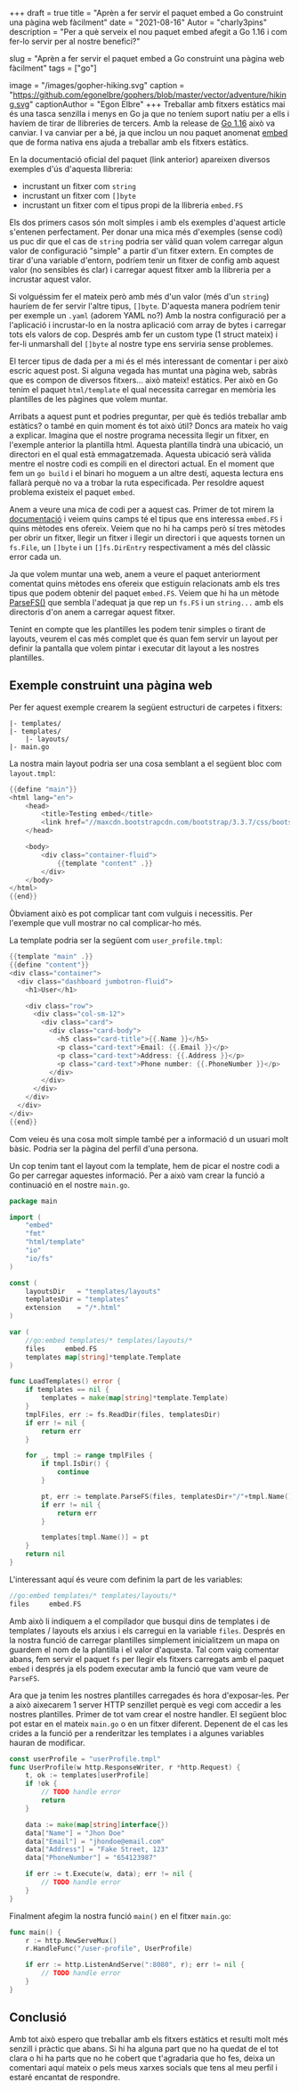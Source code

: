 +++
draft = true
title = "Aprèn a fer servir el paquet embed a Go construint una pàgina web fàcilment"
date = "2021-08-16"
Autor = "charly3pins"
description = "Per a què serveix el nou paquet embed afegit a Go 1.16 i com fer-lo servir per al nostre benefici?"

slug = "Aprèn a fer servir el paquet embed a Go construint una pàgina web fàcilment"
tags = ["go"]

image = "/images/gopher-hiking.svg"
caption = "https://github.com/egonelbre/gophers/blob/master/vector/adventure/hiking.svg"
captionAuthor = "Egon Elbre"
+++
Treballar amb fitxers estàtics mai és una tasca senzilla i menys en Go ja que no teníem suport natiu per a ells i havíem de tirar de llibreries de tercers. Amb la release de [Go 1.16](https://blog.golang.org/go1.16) això va canviar. I va canviar per a bé, ja que inclou un nou paquet anomenat [embed](https://pkg.go.dev/embed) que de forma nativa ens ajuda a treballar amb els fitxers estàtics.

En la documentació oficial del paquet (link anterior) apareixen diversos exemples d'ús d'aquesta llibreria:
- incrustant un fitxer com `string`
- incrustant un fitxer com `[]byte`
- incrustant un fitxer com el tipus propi de la llibreria `embed.FS`

Els dos primers casos són molt simples i amb els exemples d'aquest article s'entenen perfectament. Per donar una mica més d'exemples (sense codi) us puc dir que el cas de `string` podria ser vàlid quan volem carregar algun valor de configuració "simple" a partir d'un fitxer extern. En comptes de tirar d'una variable d'entorn, podríem tenir un fitxer de config amb aquest valor (no sensibles és clar) i carregar aquest fitxer amb la llibreria per a incrustar aquest valor.

Si volguéssim fer el mateix però amb més d'un valor (més d'un `string`) hauríem de fer servir l'altre tipus, `[]byte`. D'aquesta manera podríem tenir per exemple un `.yaml` (adorem YAML no?) Amb la nostra configuració per a l'aplicació i incrustar-lo en la nostra aplicació com array de bytes i carregar tots els valors de cop. Després amb fer un custom type (1 struct mateix) i fer-li unmarshall del  `[]byte` al nostre type ens serviria sense problemes.

El tercer tipus de dada per a mi és el més interessant de comentar i per això escric aquest post. Si alguna vegada has muntat una pàgina web, sabràs que es compon de diversos fitxers... això mateix! estàtics. Per això en Go tenim el paquet `html/template` el qual necessita carregar en memòria les plantilles de les pàgines que volem muntar.

Arribats a aquest punt et podries preguntar, per què és tediós treballar amb estàtics? o també en quin moment és tot això útil? Doncs ara mateix ho vaig a explicar. Imagina que el nostre programa necessita llegir un fitxer, en l'exemple anterior la plantilla html. Aquesta plantilla tindrà una ubicació, un directori en el qual està emmagatzemada. Aquesta ubicació serà vàlida mentre el nostre codi es compili en el directori actual. En el moment que fem un `go build` i el binari ho moguem a un altre destí, aquesta lectura ens fallarà perquè no va a trobar la ruta especificada. Per resoldre aquest problema existeix el paquet `embed`.

Anem a veure una mica de codi per a aquest cas. Primer de tot mirem la [documentació](https://pkg.go.dev/embed#FS) i veiem quins camps té el tipus que ens interessa `embed.FS` i quins mètodes ens ofereix. Veiem que no hi ha camps però sí tres mètodes per obrir un fitxer, llegir un fitxer i llegir un directori i que aquests tornen un `fs.File`, un `[]byte` i un `[]fs.DirEntry` respectivament a més del clàssic error cada un.

Ja que volem muntar una web, anem a veure el paquet anteriorment comentat quins mètodes ens ofereix que estiguin relacionats amb els tres tipus que podem obtenir del paquet `embed.FS`. Veiem que hi ha un mètode [ParseFS()](https://pkg.go.dev/html/template#ParseFS) que sembla l'adequat ja que rep un `fs.FS` i un `string...` amb els directoris d'on anem a carregar aquest fitxer.

Tenint en compte que les plantilles les podem tenir simples o tirant de layouts, veurem el cas més complet que és quan fem servir un layout per definir la pantalla que volem pintar i executar dit layout a les nostres plantilles.

## Exemple construint una pàgina web

Per fer aquest exemple crearem la següent estructuri de carpetes i fitxers:
```vim
|- templates/
|- templates/
	|- layouts/
|- main.go
```

La nostra main layout podria ser una cosa semblant a el següent bloc com `layout.tmpl`:
```go
{{define "main"}}
<html lang="en">
	<head>
		<title>Testing embed</title>
        <link href="//maxcdn.bootstrapcdn.com/bootstrap/3.3.7/css/bootstrap.min.css" rel="stylesheet">
	</head>

	<body>
		<div class="container-fluid">
			{{template "content" .}}
		</div>
	</body>
</html>
{{end}}
```
Òbviament això es pot complicar tant com vulguis i necessitis. Per l'exemple que vull mostrar no cal complicar-ho més.

La template podria ser la següent com `user_profile.tmpl`:
```go
{{template "main" .}}
{{define "content"}}
<div class="container">
  <div class="dashboard jumbotron-fluid">
    <h1>User</h1>

    <div class="row">
      <div class="col-sm-12">
        <div class="card">
          <div class="card-body">
            <h5 class="card-title">{{.Name }}</h5>
            <p class="card-text">Email: {{.Email }}</p>
            <p class="card-text">Address: {{.Address }}</p>
            <p class="card-text">Phone number: {{.PhoneNumber }}</p>
          </div>
        </div>
      </div>
    </div>
  </div>
</div>
{{end}}
```
Com veieu és una cosa molt simple també per a informació d un usuari molt bàsic. Podria ser la pàgina del perfil d'una persona.

Un cop tenim tant el layout com la template, hem de picar el nostre codi a Go per carregar aquestes informació. Per a això vam crear la funció a continuació en el nostre `main.go`.
```go
package main

import (
	"embed"
	"fmt"
	"html/template"
	"io"
	"io/fs"
)

const (
	layoutsDir   = "templates/layouts"
	templatesDir = "templates"
	extension    = "/*.html"
)

var (
	//go:embed templates/* templates/layouts/*
	files     embed.FS
	templates map[string]*template.Template
)

func LoadTemplates() error {
	if templates == nil {
		templates = make(map[string]*template.Template)
	}
	tmplFiles, err := fs.ReadDir(files, templatesDir)
	if err != nil {
		return err
	}

	for _, tmpl := range tmplFiles {
		if tmpl.IsDir() {
			continue
		}

		pt, err := template.ParseFS(files, templatesDir+"/"+tmpl.Name(), layoutsDir+extension)
		if err != nil {
			return err
		}

		templates[tmpl.Name()] = pt
	}
	return nil
}
```
L'interessant aquí és veure com definim la part de les variables:
```go
//go:embed templates/* templates/layouts/*
files     embed.FS
```
Amb això li indiquem a el compilador que busqui dins de templates i de templates / layouts els arxius i els carregui en la variable `files`. Després en la nostra funció de carregar plantilles simplement inicialitzem un mapa on guardem el nom de la plantilla i el valor d'aquesta. Tal com vaig comentar abans, fem servir el paquet `fs` per llegir els fitxers carregats amb el paquet `embed` i després ja els podem executar amb la funció que vam veure de `ParseFS`.

Ara que ja tenim les nostres plantilles carregades és hora d'exposar-les. Per a això aixecarem 1 server HTTP senzillet perquè es vegi com accedir a les nostres plantilles. Primer de tot vam crear el nostre handler. El següent bloc pot estar en el mateix `main.go` o en un fitxer diferent. Depenent de el cas les crides a la funció per a renderitzar les templates i a algunes variables hauran de modificar.
```go
const userProfile = "userProfile.tmpl"
func UserProfile(w http.ResponseWriter, r *http.Request) {
	t, ok := templates[userProfile]
	if !ok {
		// TODO handle error
		return
	}

	data := make(map[string]interface{})		
	data["Name"] = "Jhon Doe"
	data["Email"] = "jhondoe@email.com"
	data["Address"] = "Fake Street, 123"
	data["PhoneNumber"] = "654123987"

	if err := t.Execute(w, data); err != nil {
		// TODO handle error
	}
}
```

Finalment afegim la nostra funció `main()` en el fitxer `main.go`:
```go
func main() {
	r := http.NewServeMux()
	r.HandleFunc("/user-profile", UserProfile)

	if err := http.ListenAndServe(":8080", r); err != nil {
		// TODO handle error
	}
}
```

## Conclusió

Amb tot això espero que treballar amb els fitxers estàtics et resulti molt més senzill i pràctic que abans. Si hi ha alguna part que no ha quedat de el tot clara o hi ha parts que no he cobert que t'agradaria que ho fes, deixa un comentari aquí mateix o pels meus xarxes socials que tens al meu perfil i estaré encantat de respondre.
